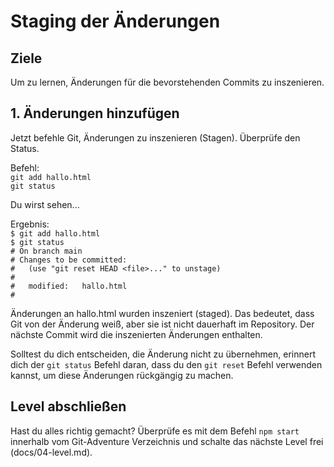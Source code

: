 # Staging der Änderungen

## Ziele
Um zu lernen, Änderungen für die bevorstehenden Commits zu inszenieren.

## 1. Änderungen hinzufügen
Jetzt befehle Git, Änderungen zu inszenieren (Stagen). Überprüfe den Status.

Befehl:  
`git add hallo.html`  
`git status`

Du wirst sehen...

Ergebnis:  
`$ git add hallo.html`  
`$ git status`  
`# On branch main`  
`# Changes to be committed:`  
`#   (use "git reset HEAD <file>..." to unstage)`  
`#`  
`#   modified:   hallo.html`  
`#`  

Änderungen an hallo.html wurden inszeniert (staged). Das bedeutet, dass Git von der Änderung weiß, aber sie ist nicht dauerhaft im Repository. Der nächste Commit wird die inszenierten Änderungen enthalten.

Solltest du dich entscheiden, die Änderung nicht zu übernehmen, erinnert dich der `git status` Befehl daran, dass du den `git reset` Befehl verwenden kannst, um diese Änderungen rückgängig zu machen.

## Level abschließen
Hast du alles richtig gemacht? Überprüfe es mit dem Befehl `npm start` innerhalb vom Git-Adventure Verzeichnis und schalte das nächste Level frei (docs/04-level.md).